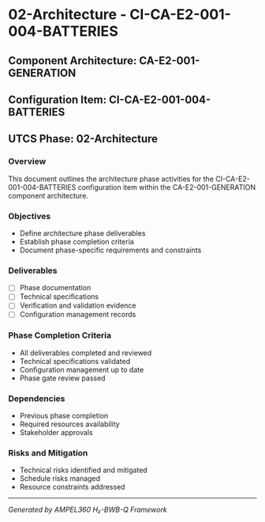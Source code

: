 # 02-Architecture - CI-CA-E2-001-004-BATTERIES

## Component Architecture: CA-E2-001-GENERATION
## Configuration Item: CI-CA-E2-001-004-BATTERIES
## UTCS Phase: 02-Architecture

### Overview
This document outlines the architecture phase activities for the CI-CA-E2-001-004-BATTERIES configuration item within the CA-E2-001-GENERATION component architecture.

### Objectives
- Define architecture phase deliverables
- Establish phase completion criteria
- Document phase-specific requirements and constraints

### Deliverables
- [ ] Phase documentation
- [ ] Technical specifications
- [ ] Verification and validation evidence
- [ ] Configuration management records

### Phase Completion Criteria
- All deliverables completed and reviewed
- Technical specifications validated
- Configuration management up to date
- Phase gate review passed

### Dependencies
- Previous phase completion
- Required resources availability
- Stakeholder approvals

### Risks and Mitigation
- Technical risks identified and mitigated
- Schedule risks managed
- Resource constraints addressed

---
*Generated by AMPEL360 H₂-BWB-Q Framework*
